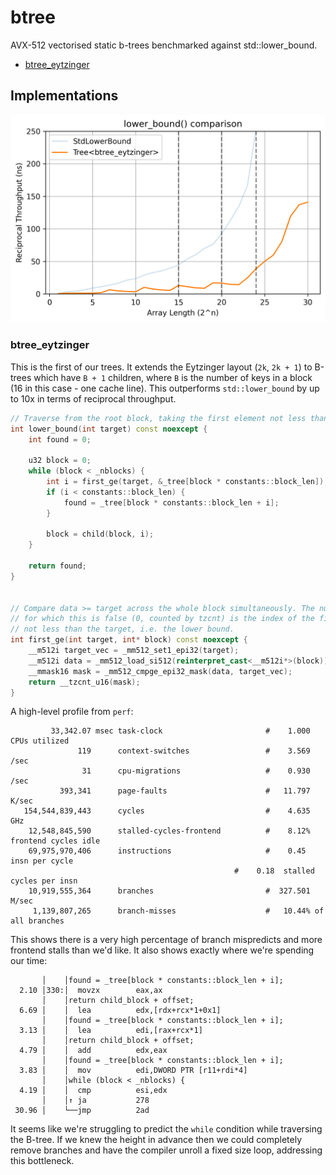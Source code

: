 # btree

AVX-512 vectorised static b-trees benchmarked against std::lower_bound. 

  - [btree_eytzinger](#btree_eytzinger)
  
## Implementations

<img src="./results/plot.png" width="800" alt="lower_bound() comparison" />

### btree_eytzinger

This is the first of our trees. It extends the Eytzinger layout (`2k`, `2k + 1`) to B-trees which have `B + 1` children, where `B` is the number of keys in a block (16 in this case - one cache line). This outperforms `std::lower_bound` by up to 10x in terms of reciprocal throughput.

```cpp
// Traverse from the root block, taking the first element not less than our target.
int lower_bound(int target) const noexcept {
    int found = 0;

    u32 block = 0;
    while (block < _nblocks) {
        int i = first_ge(target, &_tree[block * constants::block_len]);
        if (i < constants::block_len) {
            found = _tree[block * constants::block_len + i];
        }

        block = child(block, i);
    }

    return found;
}


// Compare data >= target across the whole block simultaneously. The number of results
// for which this is false (0, counted by tzcnt) is the index of the first key which is
// not less than the target, i.e. the lower bound.
int first_ge(int target, int* block) const noexcept {
    __m512i target_vec = _mm512_set1_epi32(target);
    __m512i data = _mm512_load_si512(reinterpret_cast<__m512i*>(block));
    __mmask16 mask = _mm512_cmpge_epi32_mask(data, target_vec);
    return __tzcnt_u16(mask);
}
```

A high-level profile from `perf`:

```
         33,342.07 msec task-clock                       #    1.000 CPUs utilized
               119      context-switches                 #    3.569 /sec
                31      cpu-migrations                   #    0.930 /sec
           393,341      page-faults                      #   11.797 K/sec
   154,544,839,443      cycles                           #    4.635 GHz
    12,548,845,590      stalled-cycles-frontend          #    8.12% frontend cycles idle
    69,975,970,406      instructions                     #    0.45  insn per cycle
                                                  #    0.18  stalled cycles per insn
    10,919,555,364      branches                         #  327.501 M/sec
     1,139,807,265      branch-misses                    #   10.44% of all branches
```

This shows there is a very high percentage of branch mispredicts and more frontend stalls than we'd like. It also shows exactly where we're spending our time:

```
       │    │found = _tree[block * constants::block_len + i];                                                                                                                 
  2.10 │330:│  movzx        eax,ax                                                                                                                                            
       │    │return child_block + offset;                                                                                                                                     
  6.69 │    │  lea          edx,[rdx+rcx*1+0x1]                                                                                                                               
       │    │found = _tree[block * constants::block_len + i];                                                                                                                 
  3.13 │    │  lea          edi,[rax+rcx*1]                                                                                                                                   
       │    │return child_block + offset;                                                                                                                                     
  4.79 │    │  add          edx,eax                                                                                                                                           
       │    │found = _tree[block * constants::block_len + i];                                                                                                                 
  3.83 │    │  mov          edi,DWORD PTR [r11+rdi*4]                                                                                                                         
       │    │while (block < _nblocks) {                                                                                                                                       
  4.19 │    │  cmp          esi,edx                                                                                                                                           
       │    │↑ ja           278                                                                                                                                               
 30.96 │    └──jmp          2ad     
```

It seems like we're struggling to predict the `while` condition while traversing the B-tree. If we knew the height in advance then we could completely remove branches and have the compiler unroll a fixed size loop, addressing this bottleneck.
